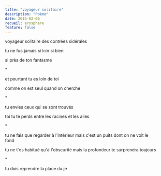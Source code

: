 ```yaml
---
title: "voyageur solitaire"
description: "Poème"
date: 2015-02-06
recueil: erosphere
feature: false
---
```


voyageur solitaire
des contrées sidérales

tu ne fus jamais si loin
si bien

si près de ton fantasme

\*

et pourtant tu es loin de toi

comme on est seul quand on cherche

\*

tu envies ceux qui se sont trouvés

toi tu te perds entre les racines et les ailes

\*

tu ne fais que regarder à l'intérieur
mais c'est un puits dont on ne voit le fond

tu ne t'es habitué qu'à l'obscurité
mais la profondeur te surprendra toujours

\*

tu dois reprendre la place du je
